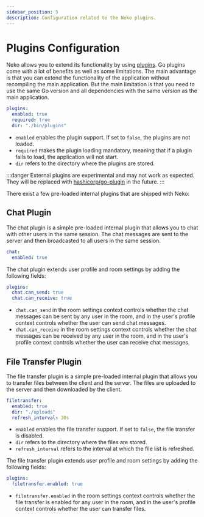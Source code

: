 ```yaml
---
sidebar_position: 5
description: Configuration related to the Neko plugins.
---
```


# Plugins Configuration

Neko allows you to extend its functionality by using [plugins](https://pkg.go.dev/plugin). Go plugins come with a lot of benefits as well as some limitations. The main advantage is that you can extend the functionality of the application without recompiling the main application. But the main limitation is that you need to use the same Go version and all dependencies with the same version as the main application.

```yaml title="config.yaml"
plugins:
  enabled: true
  required: true
  dir: "./bin/plugins"
```

- `enabled` enables the plugin support. If set to `false`, the plugins are not loaded.
- `required` makes the plugin loading mandatory, meaning that if a plugin fails to load, the application will not start.
- `dir` refers to the directory where the plugins are stored.

:::danger
External plugins are experimental and may not work as expected. They will be replaced with [hashicorp/go-plugin](https://github.com/hashicorp/go-plugin) in the future.
:::

There exist a few pre-loaded internal plugins that are shipped with Neko:

## Chat Plugin

The chat plugin is a simple pre-loaded internal plugin that allows you to chat with other users in the same session. The chat messages are sent to the server and then broadcasted to all users in the same session.

```yaml title="config.yaml"
chat:
  enabled: true
```

The chat plugin extends user profile and room settings by adding the following fields:

```yaml
plugins:
  chat.can_send: true
  chat.can_receive: true
```

- `chat.can_send` in the room settings context controls whether the chat messages can be sent by any user in the room, and in the user's profile context controls whether the user can send chat messages.
- `chat.can_receive` in the room settings context controls whether the chat messages can be received by any user in the room, and in the user's profile context controls whether the user can receive chat messages.

## File Transfer Plugin

The file transfer plugin is a simple pre-loaded internal plugin that allows you to transfer files between the client and the server. The files are uploaded to the server and then downloaded by the client.

```yaml title="config.yaml"
filetransfer:
  enabled: true
  dir: "./uploads"
  refresh_interval: 30s
```

- `enabled` enables the file transfer support. If set to `false`, the file transfer is disabled.
- `dir` refers to the directory where the files are stored.
- `refresh_interval` refers to the interval at which the file list is refreshed.

The file transfer plugin extends user profile and room settings by adding the following fields:

```yaml
plugins:
  filetransfer.enabled: true
```

- `filetransfer.enabled` in the room settings context controls whether the file transfer is enabled for any user in the room, and in the user's profile context controls whether the user can transfer files.

